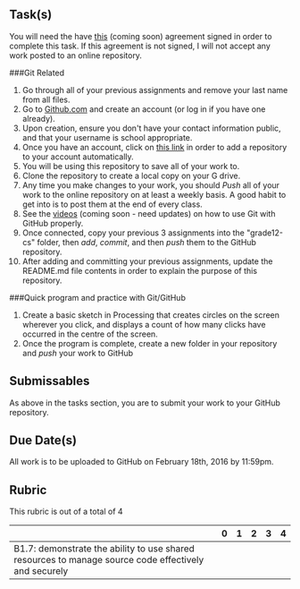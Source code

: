 Task(s)
-------
You will need the have [this](https://form.jotform.com/70385596331259) (coming soon) agreement signed in order to complete this task.  If this agreement is not signed, I will not accept any work posted to an online repository.

###Git Related
1. Go through all of your previous assignments and remove your last name from all files.
2. Go to [Github.com](http://www.github.com/) and create an account (or log in if you have one already).
3. Upon creation, ensure you don't have your contact information public, and that your username is school appropriate.
4. Once you have an account, click on [this link](https://classroom.github.com/assignment-invitations/e8c3946ba6decb6d704632aa2b0d4aa8) in order to add a repository to your account automatically.
5. You will be using this repository to save all of your work to.
6. Clone the repository to create a local copy on your G drive.
7. Any time you make changes to your work, you should _Push_ all of your work to the online repository on at least a weekly basis.  A good habit to get into is to post them at the end of every class.
8. See the [videos](https://github.com/mrseidel-classes/ICS4U/tree/master/Notes/01%20-%20Git%20and%20Github) (coming soon - need updates) on how to use Git with GitHub properly.
9. Once connected, copy your previous 3 assignments into the "grade12-cs" folder, then _add_, _commit_, and then _push_ them to the GitHub repository.
10. After adding and committing your previous assignments, update the README.md file contents in order to explain the purpose of this repository.

###Quick program and practice with Git/GitHub
1. Create a basic sketch in Processing that creates circles on the screen wherever you click, and displays a count of how many clicks have occurred in the centre of the screen.
2. Once the program is complete, create a new folder in your repository and _push_ your work to GitHub

Submissables
-------------
As above in the tasks section, you are to submit your work to your GitHub repository.

Due Date(s)
-----------
All work is to be uploaded to GitHub on February 18th, 2016 by 11:59pm.

Rubric
------
This rubric is out of a total of 4

| | 0 | 1 | 2 | 3 | 4 |
|---| --- | --- | --- | --- | --- |
|B1.7: demonstrate the ability to use shared resources to manage source code effectively and securely  | | | | | |
